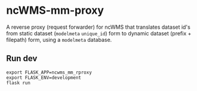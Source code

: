 # ncWMS-mm-proxy

A reverse proxy (request forwarder) for ncWMS that translates dataset id's from
static dataset (`modelmeta` `unique_id`) form to dynamic dataset (prefix + filepath) form,
using a `modelmeta` database.

## Run dev

```
export FLASK_APP=ncwms_mm_rproxy
export FLASK_ENV=development
flask run
```
